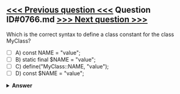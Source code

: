 [<<< Previous question <<<](0765.md)   Question ID#0766.md   [>>> Next question >>>](0767.md)
---

Which is the correct syntax to define a class constant for the class MyClass?

- [ ] A) const NAME = "value";
- [ ] B) static final $NAME = "value";
- [ ] C) define("MyClass::NAME, "value");
- [ ] D) const $NAME = "value";

<details><summary><b>Answer</b></summary>
<p>
  Answer: <strong>A</strong>
</p>
</details>
